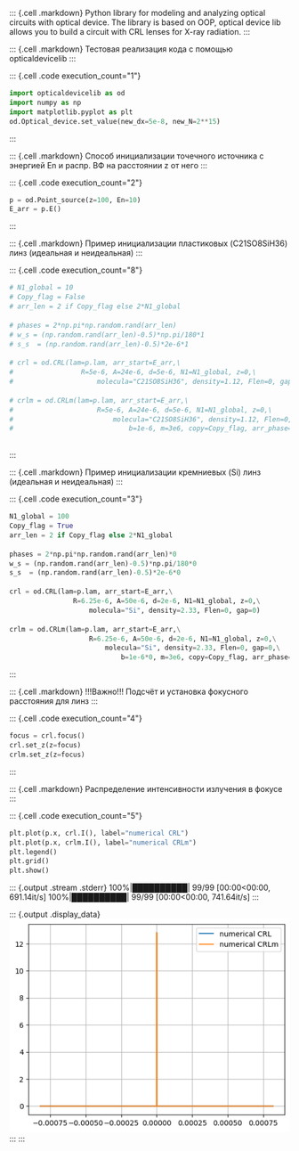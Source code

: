 ::: {.cell .markdown}
Python library for modeling and analyzing optical circuits with optical
device. The library is based on OOP, optical device lib allows you to
build a circuit with CRL lenses for X-ray radiation.
:::

::: {.cell .markdown}
Тестовая реализация кода с помощью opticaldevicelib
:::

::: {.cell .code execution_count="1"}
``` python
import opticaldevicelib as od
import numpy as np
import matplotlib.pyplot as plt
od.Optical_device.set_value(new_dx=5e-8, new_N=2**15)
```
:::

::: {.cell .markdown}
Способ инициализации точечного источника c энергией En и распр. ВФ на
расстоянии z от него
:::

::: {.cell .code execution_count="2"}
``` python
p = od.Point_source(z=100, En=10) 
E_arr = p.E()
```
:::

::: {.cell .markdown}
Пример инициализации пластиковых (C21SO8SiH36) линз (идеальная и
неидеальная)
:::

::: {.cell .code execution_count="8"}
``` python
# N1_global = 10
# Copy_flag = False
# arr_len = 2 if Copy_flag else 2*N1_global

# phases = 2*np.pi*np.random.rand(arr_len)
# w_s = (np.random.rand(arr_len)-0.5)*np.pi/180*1
# s_s  = (np.random.rand(arr_len)-0.5)*2e-6*1

# crl = od.CRL(lam=p.lam, arr_start=E_arr,\
#                 R=5e-6, A=24e-6, d=5e-6, N1=N1_global, z=0,\
#                     molecula="C21SO8SiH36", density=1.12, Flen=0, gap=0)

# crlm = od.CRLm(lam=p.lam, arr_start=E_arr,\
#                     R=5e-6, A=24e-6, d=5e-6, N1=N1_global, z=0,\
#                         molecula="C21SO8SiH36", density=1.12, Flen=0, gap=0,\
#                             b=1e-6, m=3e6, copy=Copy_flag, arr_phase=phases, arr_s=s_s, arr_w=w_s)
                                
```
:::

::: {.cell .markdown}
Пример инициализации кремниевых (Si) линз (идеальная и неидеальная)
:::

::: {.cell .code execution_count="3"}
``` python
N1_global = 100
Copy_flag = True
arr_len = 2 if Copy_flag else 2*N1_global

phases = 2*np.pi*np.random.rand(arr_len)*0
w_s = (np.random.rand(arr_len)-0.5)*np.pi/180*0
s_s  = (np.random.rand(arr_len)-0.5)*2e-6*0

crl = od.CRL(lam=p.lam, arr_start=E_arr,\
                R=6.25e-6, A=50e-6, d=2e-6, N1=N1_global, z=0,\
                    molecula="Si", density=2.33, Flen=0, gap=0)

crlm = od.CRLm(lam=p.lam, arr_start=E_arr,\
                    R=6.25e-6, A=50e-6, d=2e-6, N1=N1_global, z=0,\
                        molecula="Si", density=2.33, Flen=0, gap=0,\
                            b=1e-6*0, m=3e6, copy=Copy_flag, arr_phase=phases, arr_s=s_s, arr_w=w_s)
```
:::

::: {.cell .markdown}
!!!Важно!!! Подсчёт и установка фокусного расстояния для линз
:::

::: {.cell .code execution_count="4"}
``` python
focus = crl.focus()
crl.set_z(z=focus)
crlm.set_z(z=focus)
```
:::

::: {.cell .markdown}
Распределение интенсивности излучения в фокусе
:::

::: {.cell .code execution_count="5"}
``` python
plt.plot(p.x, crl.I(), label="numerical CRL")
plt.plot(p.x, crlm.I(), label="numerical CRLm")
plt.legend()
plt.grid()
plt.show()
```

::: {.output .stream .stderr}
    100%|██████████| 99/99 [00:00<00:00, 691.14it/s]
    100%|██████████| 99/99 [00:00<00:00, 741.64it/s]
:::

::: {.output .display_data}
![](vertopal_c8bdeb2dc90d46288dab8b9d8523088c/a2d09ab0090b286989c35e0a74ae45138a52aed3.png)
:::
:::
